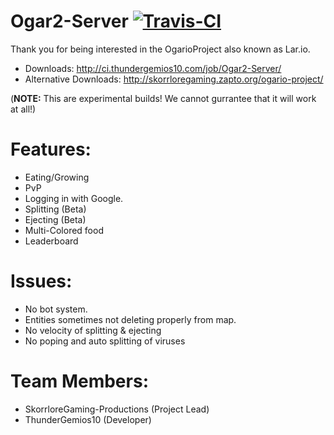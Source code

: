 # Ogar2-Server [![Travis-CI](https://travis-ci.org/OgarioProject/Ogar2-Server.svg)](https://travis-ci.org/OgarioProject/Ogar2-Server)

Thank you for being interested in the OgarioProject also known as Lar.io.

* Downloads: http://ci.thundergemios10.com/job/Ogar2-Server/
* Alternative Downloads: http://skorrloregaming.zapto.org/ogario-project/

(**NOTE:** This are experimental builds! We cannot gurrantee that it will work at all!)

# Features:
* Eating/Growing
* PvP
* Logging in with Google.
* Splitting (Beta)
* Ejecting (Beta)
* Multi-Colored food
* Leaderboard

# Issues:
* No bot system.
* Entities sometimes not deleting properly from map.
* No velocity of splitting & ejecting
* No poping and auto splitting of viruses

# Team Members:
* SkorrloreGaming-Productions (Project Lead)
* ThunderGemios10 (Developer)
